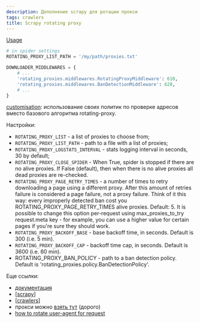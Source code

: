 ```yaml
---
description: Дополнение scrapy для ротации прокси
tags: crawlers
title: Scrapy rotating proxy
---
```

[Usage](https://github.com/TeamHG-Memex/scrapy-rotating-proxies#usage)

```python
# in spider settings
ROTATING_PROXY_LIST_PATH = '/my/path/proxies.txt'

DOWNLOADER_MIDDLEWARES = {
    # ...
    'rotating_proxies.middlewares.RotatingProxyMiddleware': 610,
    'rotating_proxies.middlewares.BanDetectionMiddleware': 620,
    # ...
}
```

[customisation](https://github.com/TeamHG-Memex/scrapy-rotating-proxies#customization): использование своих политик по проверке адресов вместо базового алгоритма rotating-proxy.

Настройки:

- `ROTATING_PROXY_LIST` - a list of proxies to choose from;
- `ROTATING_PROXY_LIST_PATH` - path to a file with a list of proxies;
- `ROTATING_PROXY_LOGSTATS_INTERVAL` - stats logging interval in seconds, 30 by default;
- `ROTATING_PROXY_CLOSE_SPIDER` - When True, spider is stopped if there are no alive proxies. If False (default), then when there is no alive proxies all dead proxies are re-checked.
- `ROTATING_PROXY_PAGE_RETRY_TIMES` - a number of times to retry downloading a page using a different proxy. After this amount of retries failure is considered a page failure, not a proxy failure. Think of it this way: every improperly detected ban cost you ROTATING_PROXY_PAGE_RETRY_TIMES alive proxies. Default: 5. It is possible to change this option per-request using max_proxies_to_try request.meta key - for example, you can use a higher value for certain pages if you're sure they should work.
- `ROTATING_PROXY_BACKOFF_BASE` - base backoff time, in seconds. Default is 300 (i.e. 5 min).
- `ROTATING_PROXY_BACKOFF_CAP` - backoff time cap, in seconds. Default is 3600 (i.e. 60 min).
- ROTATING_PROXY_BAN_POLICY - path to a ban detection policy. Default is 'rotating_proxies.policy.BanDetectionPolicy'.

Еще ссылки:

- [документация](https://github.com/TeamHG-Memex/scrapy-rotating-proxies)
- [[scrapy]]
- [[crawlers]]
- прокси можно [взять тут](https://github.com/scrapy-plugins/scrapy-zyte-smartproxy) (дорого)
- [how to rotate user-agent for request](https://www.scrapehero.com/how-to-fake-and-rotate-user-agents-using-python-3/)

[//begin]: # "Autogenerated link references for markdown compatibility"
[scrapy]: scrapy "Scrapy"
[crawlers]: ..%2Flists%2Fcrawlers "Crawlers"
[//end]: # "Autogenerated link references"